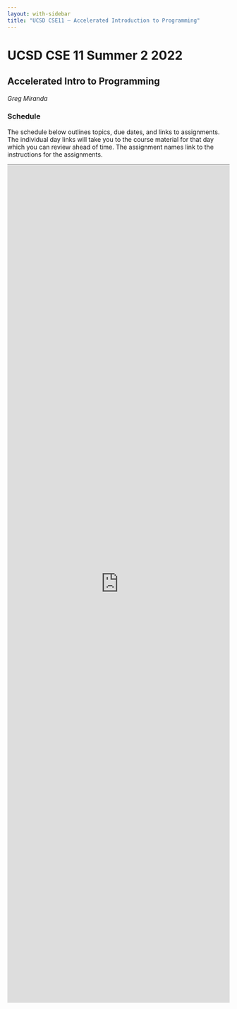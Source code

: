 ```yaml
---
layout: with-sidebar
title: "UCSD CSE11 – Accelerated Introduction to Programming"
---
```


# UCSD CSE 11 Summer 2 2022
## Accelerated Intro to Programming

_Greg Miranda_

<a id="b:disc"></a>
<h3>Schedule</h3>

The schedule below outlines topics, due dates, and links to assignments. The
individual day links will take you to the course material for that day which you
can review ahead of time. The assignment names link to the instructions for the
assignments.

<iframe style="border: none; border-top: 1px solid grey; border-spacing: 2px" src="https://docs.google.com/spreadsheets/d/e/2PACX-1vSlLpEiQEZIwhRwT9aq3VUnDv-BoKKApTXuSYyfiVNM4V6lVJl76C1mgo9M3ketDFlt_atOonzYCE1X/pubhtml?widget=true&amp;headers=false"
width="100%" height="1900px"></iframe>
